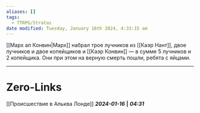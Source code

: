```yaml
---
aliases: []
tags:
  - TTRPG/Stratas
date modified: Tuesday, January 16th 2024, 4:33:15 am
---
```

[[Марх ап Конвин|Марх]] набрал трое лучников из [[Каэр Нант]], двое лучников и двое копейщиков и [[Каэр Конвин]] — в сумме 5 лучников и 2 копейщика.
Они при этом на верную смерть пошли, ребята с яйцами.

___
# Zero-Links
[[Происшествие в Альква Лонде]]
***2024-01-16*** **|** ***04:31***